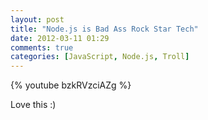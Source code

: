 ```yaml
---
layout: post
title: "Node.js is Bad Ass Rock Star Tech"
date: 2012-03-11 01:29
comments: true
categories: [JavaScript, Node.js, Troll]
---
```


{% youtube bzkRVzciAZg %}

Love this :)
